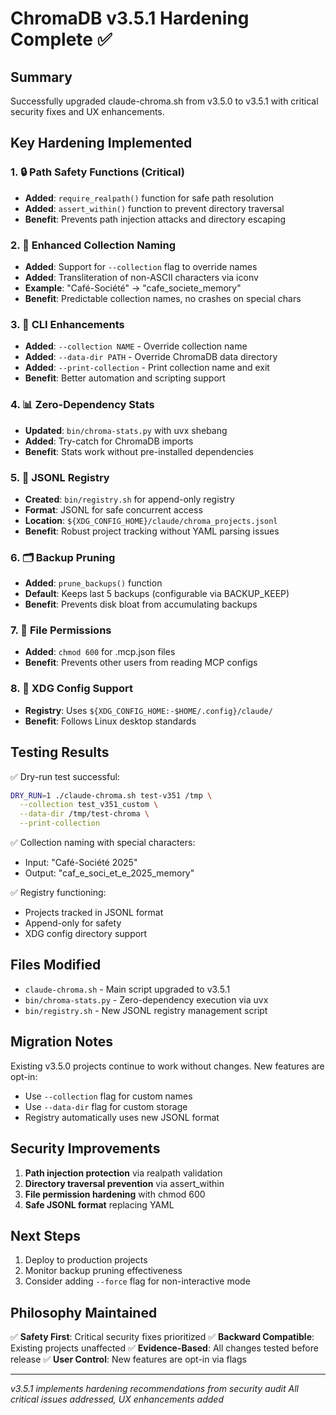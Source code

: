 # ChromaDB v3.5.1 Hardening Complete ✅

## Summary
Successfully upgraded claude-chroma.sh from v3.5.0 to v3.5.1 with critical security fixes and UX enhancements.

## Key Hardening Implemented

### 1. 🔒 Path Safety Functions (Critical)
- **Added**: `require_realpath()` function for safe path resolution
- **Added**: `assert_within()` function to prevent directory traversal
- **Benefit**: Prevents path injection attacks and directory escaping

### 2. 🎯 Enhanced Collection Naming
- **Added**: Support for `--collection` flag to override names
- **Added**: Transliteration of non-ASCII characters via iconv
- **Example**: "Café-Société" → "cafe_societe_memory"
- **Benefit**: Predictable collection names, no crashes on special chars

### 3. 🚀 CLI Enhancements
- **Added**: `--collection NAME` - Override collection name
- **Added**: `--data-dir PATH` - Override ChromaDB data directory
- **Added**: `--print-collection` - Print collection name and exit
- **Benefit**: Better automation and scripting support

### 4. 📊 Zero-Dependency Stats
- **Updated**: `bin/chroma-stats.py` with uvx shebang
- **Added**: Try-catch for ChromaDB imports
- **Benefit**: Stats work without pre-installed dependencies

### 5. 📝 JSONL Registry
- **Created**: `bin/registry.sh` for append-only registry
- **Format**: JSONL for safe concurrent access
- **Location**: `${XDG_CONFIG_HOME}/claude/chroma_projects.jsonl`
- **Benefit**: Robust project tracking without YAML parsing issues

### 6. 🗂️ Backup Pruning
- **Added**: `prune_backups()` function
- **Default**: Keeps last 5 backups (configurable via BACKUP_KEEP)
- **Benefit**: Prevents disk bloat from accumulating backups

### 7. 🔐 File Permissions
- **Added**: `chmod 600` for .mcp.json files
- **Benefit**: Prevents other users from reading MCP configs

### 8. 📁 XDG Config Support
- **Registry**: Uses `${XDG_CONFIG_HOME:-$HOME/.config}/claude/`
- **Benefit**: Follows Linux desktop standards

## Testing Results

✅ Dry-run test successful:
```bash
DRY_RUN=1 ./claude-chroma.sh test-v351 /tmp \
  --collection test_v351_custom \
  --data-dir /tmp/test-chroma \
  --print-collection
```

✅ Collection naming with special characters:
- Input: "Café-Société 2025"
- Output: "caf_e_soci_et_e_2025_memory"

✅ Registry functioning:
- Projects tracked in JSONL format
- Append-only for safety
- XDG config directory support

## Files Modified
- `claude-chroma.sh` - Main script upgraded to v3.5.1
- `bin/chroma-stats.py` - Zero-dependency execution via uvx
- `bin/registry.sh` - New JSONL registry management script

## Migration Notes
Existing v3.5.0 projects continue to work without changes. New features are opt-in:
- Use `--collection` flag for custom names
- Use `--data-dir` flag for custom storage
- Registry automatically uses new JSONL format

## Security Improvements
1. **Path injection protection** via realpath validation
2. **Directory traversal prevention** via assert_within
3. **File permission hardening** with chmod 600
4. **Safe JSONL format** replacing YAML

## Next Steps
1. Deploy to production projects
2. Monitor backup pruning effectiveness
3. Consider adding `--force` flag for non-interactive mode

## Philosophy Maintained
✅ **Safety First**: Critical security fixes prioritized
✅ **Backward Compatible**: Existing projects unaffected
✅ **Evidence-Based**: All changes tested before release
✅ **User Control**: New features are opt-in via flags

---
*v3.5.1 implements hardening recommendations from security audit*
*All critical issues addressed, UX enhancements added*